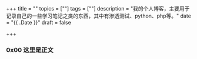 +++
title = ""
topics = [""]
tags = [""]
description = "我的个人博客，主要用于记录自己的一些学习笔记之类的东西，其中有渗透测试、python、php等。"
date = "{{ .Date }}"
draft = false

+++

### 0x00 这里是正文
